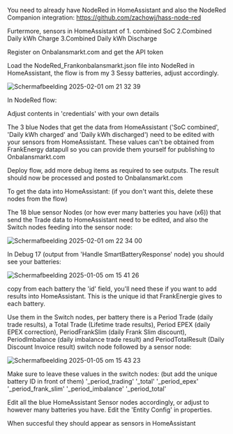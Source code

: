 You need to already have NodeRed in HomeAssistant and also the NodeRed Companion integration: https://github.com/zachowj/hass-node-red

Furtermore, sensors in HomeAssistant of 1. combined SoC 2.Combined Daily kWh Charge 3.Combined Daily kWh Discharge

Register on Onbalansmarkt.com and get the API token


Load the NodeRed_Frankonbalansmarkt.json file into NodeRed in HomeAssistant, the flow is from my 3 Sessy batteries, adjust accordingly.


![Schermafbeelding 2025-02-01 om 21 32 39](https://github.com/user-attachments/assets/3ff7427d-3976-4238-a1c8-3e6c9265ea56)




In NodeRed flow:

Adjust contents in 'credentials' with your own details

The 3 blue Nodes that get the data from HomeAssistant ('SoC combined', 'Daily kWh charged' and 'Daily kWh discharged') need to be edited with your sensors from HomeAssistant. These values can't be obtained from FrankEnergy datapull so you can provide them yourself for publishing to Onbalansmarkt.com

Deploy flow, add more debug items as required to see outputs. The result should now be processed and posted to Onbalansmarkt.com 



To get the data into HomeAssistant: (if you don't want this, delete these nodes from the flow)

The 18 blue sensor Nodes (or how ever many batteries you have (x6)) that send the Trade data to HomeAssistant need to be edited, and also the Switch nodes feeding into the sensor node:

![Schermafbeelding 2025-02-01 om 22 34 00](https://github.com/user-attachments/assets/6c8547bf-3c4a-4c2b-8117-ef4412320e5e)



In Debug 17 (output from 'Handle SmartBatteryResponse' node) you should see your batteries:

![Schermafbeelding 2025-01-05 om 15 41 26](https://github.com/user-attachments/assets/99c0534a-78f7-4e6a-8283-c928fa346391)

copy from each battery the 'id' field, you'll need these if you want to add results into HomeAssistant. This is the unique id that FrankEnergie gives to each battery.

Use them in the Switch nodes, per battery there is a Period Trade (daily trade results), a Total Trade (Lifetime trade results), Period EPEX (daily EPEX correction), PeriodFrankSlim (daily Frank Slim discount), PeriodImbalance (daily imbalance trade result) and PeriodTotalResult (Daily Discount Invoice result)  switch node followed by a sensor node:

![Schermafbeelding 2025-01-05 om 15 43 23](https://github.com/user-attachments/assets/1fcd38df-38dc-4e65-ae5d-208fd0c3030e)

Make sure to leave these values in the switch nodes: (but add the unique battery ID in front of them) 
'_period_trading' 
'_total' 
'_period_epex'
'_period_frank_slim'
'_period_imbalance'
'_period_total'

Edit all the blue HomeAssistant Sensor nodes accordingly, or adjust to however many batteries you have. Edit the 'Entity Config' in properties. 



When succesful they should appear as sensors in HomeAssistant
